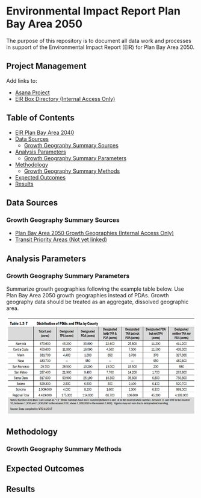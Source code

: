 # Environmental Impact Report Plan Bay Area 2050
The purpose of this repository is to document all data work and processes in support of the Environmental Impact Report (EIR) for Plan Bay Area 2050. 

## Project Management 

Add links to:
- [Asana Project](https://app.asana.com/0/229355710745434/1189349851128091)
- [EIR Box Directory (Internal Access Only)](https://mtcdrive.box.com/s/bebknhfq4nzhot2vf6mioq36gobxhw8a)

## Table of Contents 

- [EIR Plan Bay Area 2040](PBA2040_EIR.md)
- [Data Sources](#data-sources)
	- [Growth Geography Summary Sources](#growth-geography-summary-sources)
- [Analysis Parameters](#analysis-parameters)
	- [Growth Geography Summary Parameters](#growth-geography-summary-parameters)
- [Methodology](#methodology)
	- [Growth Geography Summary Methods](#growth-geography-summary-methods)
- [Expected Outcomes](#expected-outcomes)
- [Results](#results)

## Data Sources

### Growth Geography Summary Sources

- [Plan Bay Area 2050 Growth Geographies (Internal Access Only)](https://arcgis.ad.mtc.ca.gov/portal/home/item.html?id=3922afc70d3a4475a98e6ae9973f2bfb)
- [Transit Priority Areas (Not yet linked)]()

## Analysis Parameters

### Growth Geography Summary Parameters

Summarize growth geographies following the example table below. Use Plan Bay Area 2050 growth geographies instead of PDAs. Growth geography data should be treated as an aggregate, dissolved geographic area. 

![growth_summary_img](docs/table_1.2-7.png)

## Methodology

### Growth Geography Summary Methods

## Expected Outcomes

## Results